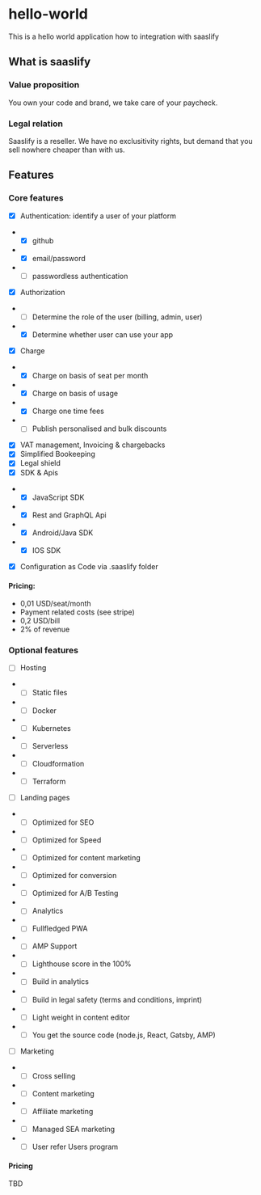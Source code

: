 # hello-world
This is a hello world application how to integration with saaslify


## What is saaslify

### Value proposition

You own your code and brand, we take care of your paycheck.

### Legal relation

Saaslify is a reseller. We have no exclusitivity rights, but demand that you sell nowhere cheaper than with us.

## Features

### Core features

- [X] Authentication: identify a user of your platform
- - [X] github
- - [X] email/password
- - [ ] passwordless authentication
- [X] Authorization
- - [ ] Determine the role of the user (billing, admin, user)
- - [X] Determine whether user can use your app
- [X] Charge
- - [X] Charge on basis of seat per month
- - [X] Charge on basis of usage
- - [X] Charge one time fees
- - [ ] Publish personalised and bulk discounts
- [X] VAT management, Invoicing & chargebacks
- [X] Simplified Bookeeping
- [X] Legal shield
- [X] SDK & Apis
- - [X] JavaScript SDK
- - [X] Rest and GraphQL Api
- - [X] Android/Java SDK
- - [X] IOS SDK
- [X] Configuration as Code via .saaslify folder

#### Pricing:

- 0,01 USD/seat/month
- Payment related costs (see stripe)
- 0,2 USD/bill
- 2% of revenue

### Optional features

- [ ] Hosting
- - [ ] Static files
- - [ ] Docker
- - [ ] Kubernetes
- - [ ] Serverless
- - [ ] Cloudformation
- - [ ] Terraform
- [ ] Landing pages
- - [ ] Optimized for SEO
- - [ ] Optimized for Speed
- - [ ] Optimized for content marketing
- - [ ] Optimized for conversion
- - [ ] Optimized for A/B Testing
- - [ ] Analytics
- - [ ] Fullfledged PWA
- - [ ] AMP Support
- - [ ] Lighthouse score in the 100%
- - [ ] Build in analytics
- - [ ] Build in legal safety (terms and conditions, imprint)
- - [ ] Light weight in content editor
- - [ ] You get the source code (node.js, React, Gatsby, AMP)
- [ ] Marketing
- - [ ] Cross selling
- - [ ] Content marketing
- - [ ] Affiliate marketing
- - [ ] Managed SEA marketing
- - [ ] User refer Users program

#### Pricing

TBD
